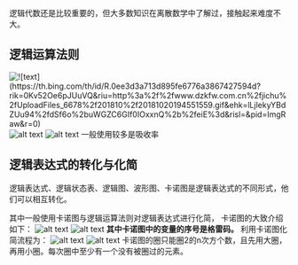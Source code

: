 逻辑代数还是比较重要的，但大多数知识在离散数学中了解过，接触起来难度不大。
## 逻辑运算法则
![!\[text\](https://th.bing.com/th/id/R.0ee3d3a713d895fe6776a3867427594d?rik=0Kv52Oe6pJUuVQ&riu=http%3a%2f%2fwww.dzkfw.com.cn%2fjichu%2fUploadFiles_6678%2f201810%2f20181020194551559.gif&ehk=lLjlekyYBdZUu94%2fdSf6o%2buWGZC6GIf0IOxxnQ%2b%2feiE%3d&risl=&pid=ImgRaw&r=0)
](https://s3.ananas.chaoxing.com/sv-w8/doc/ad/47/9a/923fa58fed61004114b6eec54b6783b5/thumb/5.png)
![alt text](https://s3.ananas.chaoxing.com/sv-w8/doc/ad/47/9a/923fa58fed61004114b6eec54b6783b5/thumb/6.png)
![alt text](https://s3.ananas.chaoxing.com/sv-w8/doc/ad/47/9a/923fa58fed61004114b6eec54b6783b5/thumb/7.png)
一般使用较多是吸收率

## 逻辑表达式的转化与化简
逻辑表达式、逻辑状态表、逻辑图、波形图、卡诺图是逻辑表达式的不同形式，他们可以相互转化。

其中一般使用卡诺图与逻辑运算法则对逻辑表达式进行化简，
卡诺图的大致介绍如下：
![alt text](https://s3.ananas.chaoxing.com/sv-w8/doc/ad/47/9a/923fa58fed61004114b6eec54b6783b5/thumb/28.png)
![alt text](https://s3.ananas.chaoxing.com/sv-w8/doc/ad/47/9a/923fa58fed61004114b6eec54b6783b5/thumb/29.png)
<b>其中卡诺图中的变量的序号是格雷码。</b>
利用卡诺图化简流程为：
![alt text](https://s3.ananas.chaoxing.com/sv-w8/doc/ad/47/9a/923fa58fed61004114b6eec54b6783b5/thumb/31.png)
![alt text](https://s3.ananas.chaoxing.com/sv-w8/doc/ad/47/9a/923fa58fed61004114b6eec54b6783b5/thumb/32.png)
卡诺图的圈只能圈2的n次方个数，且先用大圈，再用小圈。每次圈中至少有一个没有被圈过的元素。